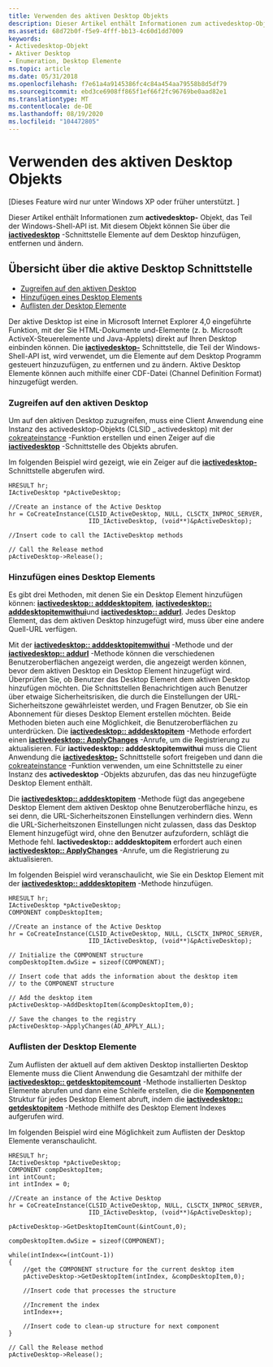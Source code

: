 ```yaml
---
title: Verwenden des aktiven Desktop Objekts
description: Dieser Artikel enthält Informationen zum activedesktop-Objekt, das Teil der Windows-Shell-API ist. Mit diesem Objekt können Sie über die iactivedesktop-Schnittstelle Elemente auf dem Desktop hinzufügen, entfernen und ändern.
ms.assetid: 68d72b0f-f5e9-4fff-bb13-4c60d1dd7009
keywords:
- Activedesktop-Objekt
- Aktiver Desktop
- Enumeration, Desktop Elemente
ms.topic: article
ms.date: 05/31/2018
ms.openlocfilehash: f7e61a4a9145386fc4c84a454aa79558b8d5df79
ms.sourcegitcommit: ebd3ce6908ff865f1ef66f2fc96769be0aad82e1
ms.translationtype: MT
ms.contentlocale: de-DE
ms.lasthandoff: 08/19/2020
ms.locfileid: "104472805"
---
```

# <a name="using-the-active-desktop-object"></a>Verwenden des aktiven Desktop Objekts

\[Dieses Feature wird nur unter Windows XP oder früher unterstützt. \]

Dieser Artikel enthält Informationen zum **activedesktop-** Objekt, das Teil der Windows-Shell-API ist. Mit diesem Objekt können Sie über die [**iactivedesktop**](/windows/win32/api/shlobj_core/nn-shlobj_core-iactivedesktop) -Schnittstelle Elemente auf dem Desktop hinzufügen, entfernen und ändern.

## <a name="overview-of-the-active-desktop-interface"></a>Übersicht über die aktive Desktop Schnittstelle

-   [Zugreifen auf den aktiven Desktop](#accessing-the-active-desktop)
-   [Hinzufügen eines Desktop Elements](#adding-a-desktop-item)
-   [Auflisten der Desktop Elemente](#enumerating-the-desktop-items)

Der aktive Desktop ist eine in Microsoft Internet Explorer 4,0 eingeführte Funktion, mit der Sie HTML-Dokumente und-Elemente (z. b. Microsoft ActiveX-Steuerelemente und Java-Applets) direkt auf Ihren Desktop einbinden können. Die [**iactivedesktop-**](/windows/win32/api/shlobj_core/nn-shlobj_core-iactivedesktop) Schnittstelle, die Teil der Windows-Shell-API ist, wird verwendet, um die Elemente auf dem Desktop Programm gesteuert hinzuzufügen, zu entfernen und zu ändern. Aktive Desktop Elemente können auch mithilfe einer CDF-Datei (Channel Definition Format) hinzugefügt werden.

### <a name="accessing-the-active-desktop"></a>Zugreifen auf den aktiven Desktop

Um auf den aktiven Desktop zuzugreifen, muss eine Client Anwendung eine Instanz des activedesktop-Objekts (CLSID \_ activedesktop) mit der [cokreateinstance](/windows/win32/api/combaseapi/nf-combaseapi-cocreateinstance) -Funktion erstellen und einen Zeiger auf die [**iactivedesktop**](/windows/win32/api/shlobj_core/nn-shlobj_core-iactivedesktop) -Schnittstelle des Objekts abrufen.

Im folgenden Beispiel wird gezeigt, wie ein Zeiger auf die [**iactivedesktop-**](/windows/win32/api/shlobj_core/nn-shlobj_core-iactivedesktop) Schnittstelle abgerufen wird.


```
HRESULT hr;
IActiveDesktop *pActiveDesktop;

//Create an instance of the Active Desktop
hr = CoCreateInstance(CLSID_ActiveDesktop, NULL, CLSCTX_INPROC_SERVER,
                      IID_IActiveDesktop, (void**)&pActiveDesktop);

//Insert code to call the IActiveDesktop methods

// Call the Release method
pActiveDesktop->Release();
```



### <a name="adding-a-desktop-item"></a>Hinzufügen eines Desktop Elements

Es gibt drei Methoden, mit denen Sie ein Desktop Element hinzufügen können: [**iactivedesktop:: adddesktopitem**](/windows/win32/api/shlobj_core/nf-shlobj_core-iactivedesktop-adddesktopitem), [**iactivedesktop:: adddesktopitemwithui**](/windows/win32/api/shlobj_core/nf-shlobj_core-iactivedesktop-adddesktopitemwithui)und [**iactivedesktop:: addurl**](/windows/win32/api/shlobj_core/nf-shlobj_core-iactivedesktop-addurl). Jedes Desktop Element, das dem aktiven Desktop hinzugefügt wird, muss über eine andere Quell-URL verfügen.

Mit der [**iactivedesktop:: adddesktopitemwithui**](/windows/win32/api/shlobj_core/nf-shlobj_core-iactivedesktop-adddesktopitemwithui) -Methode und der [**iactivedesktop:: addurl**](/windows/win32/api/shlobj_core/nf-shlobj_core-iactivedesktop-addurl) -Methode können die verschiedenen Benutzeroberflächen angezeigt werden, die angezeigt werden können, bevor dem aktiven Desktop ein Desktop Element hinzugefügt wird. Überprüfen Sie, ob Benutzer das Desktop Element dem aktiven Desktop hinzufügen möchten. Die Schnittstellen Benachrichtigen auch Benutzer über etwaige Sicherheitsrisiken, die durch die Einstellungen der URL-Sicherheitszone gewährleistet werden, und Fragen Benutzer, ob Sie ein Abonnement für dieses Desktop Element erstellen möchten. Beide Methoden bieten auch eine Möglichkeit, die Benutzeroberflächen zu unterdrücken. Die [**iactivedesktop:: adddesktopitem**](/windows/win32/api/shlobj_core/nf-shlobj_core-iactivedesktop-adddesktopitem) -Methode erfordert einen [**iactivedesktop:: ApplyChanges**](/windows/win32/api/shlobj_core/nf-shlobj_core-iactivedesktop-applychanges) -Anrufe, um die Registrierung zu aktualisieren. Für **iactivedesktop:: adddesktopitemwithui** muss die Client Anwendung die [**iactivedesktop-**](/windows/win32/api/shlobj_core/nn-shlobj_core-iactivedesktop) Schnittstelle sofort freigeben und dann die [cokreateinstance](/windows/win32/api/combaseapi/nf-combaseapi-cocreateinstance) -Funktion verwenden, um eine Schnittstelle zu einer Instanz des **activedesktop** -Objekts abzurufen, das das neu hinzugefügte Desktop Element enthält.

Die [**iactivedesktop:: adddesktopitem**](/windows/win32/api/shlobj_core/nf-shlobj_core-iactivedesktop-adddesktopitem) -Methode fügt das angegebene Desktop Element dem aktiven Desktop ohne Benutzeroberfläche hinzu, es sei denn, die URL-Sicherheitszonen Einstellungen verhindern dies. Wenn die URL-Sicherheitszonen Einstellungen nicht zulassen, dass das Desktop Element hinzugefügt wird, ohne den Benutzer aufzufordern, schlägt die Methode fehl. **Iactivedesktop:: adddesktopitem** erfordert auch einen [**iactivedesktop:: ApplyChanges**](/windows/win32/api/shlobj_core/nf-shlobj_core-iactivedesktop-applychanges) -Anrufe, um die Registrierung zu aktualisieren.

Im folgenden Beispiel wird veranschaulicht, wie Sie ein Desktop Element mit der [**iactivedesktop:: adddesktopitem**](/windows/win32/api/shlobj_core/nf-shlobj_core-iactivedesktop-adddesktopitem) -Methode hinzufügen.


```
HRESULT hr;
IActiveDesktop *pActiveDesktop;
COMPONENT compDesktopItem;

//Create an instance of the Active Desktop
hr = CoCreateInstance(CLSID_ActiveDesktop, NULL, CLSCTX_INPROC_SERVER,
                      IID_IActiveDesktop, (void**)&pActiveDesktop);

// Initialize the COMPONENT structure
compDesktopItem.dwSize = sizeof(COMPONENT);

// Insert code that adds the information about the desktop item 
// to the COMPONENT structure

// Add the desktop item
pActiveDesktop->AddDesktopItem(&compDesktopItem,0);

// Save the changes to the registry
pActiveDesktop->ApplyChanges(AD_APPLY_ALL);
```



### <a name="enumerating-the-desktop-items"></a>Auflisten der Desktop Elemente

Zum Auflisten der aktuell auf dem aktiven Desktop installierten Desktop Elemente muss die Client Anwendung die Gesamtzahl der mithilfe der [**iactivedesktop:: getdesktopitemcount**](/windows/win32/api/shlobj_core/nf-shlobj_core-iactivedesktop-getdesktopitemcount) -Methode installierten Desktop Elemente abrufen und dann eine Schleife erstellen, die die [**Komponenten**](/windows/desktop/api/shlobj_core/ns-shlobj_core-component) Struktur für jedes Desktop Element abruft, indem die [**iactivedesktop:: getdesktopitem**](/windows/win32/api/shlobj_core/nf-shlobj_core-iactivedesktop-getdesktopitem) -Methode mithilfe des Desktop Element Indexes aufgerufen wird.

Im folgenden Beispiel wird eine Möglichkeit zum Auflisten der Desktop Elemente veranschaulicht.


```
HRESULT hr;
IActiveDesktop *pActiveDesktop;
COMPONENT compDesktopItem;
int intCount;
int intIndex = 0;

//Create an instance of the Active Desktop
hr = CoCreateInstance(CLSID_ActiveDesktop, NULL, CLSCTX_INPROC_SERVER,
                      IID_IActiveDesktop, (void**)&pActiveDesktop);

pActiveDesktop->GetDesktopItemCount(&intCount,0);

compDesktopItem.dwSize = sizeof(COMPONENT);

while(intIndex<=(intCount-1))
{
    //get the COMPONENT structure for the current desktop item
    pActiveDesktop->GetDesktopItem(intIndex, &compDesktopItem,0);

    //Insert code that processes the structure

    //Increment the index
    intIndex++;

    //Insert code to clean-up structure for next component
}

// Call the Release method
pActiveDesktop->Release();
```



 

 